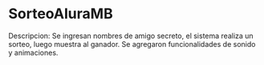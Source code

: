 # SorteoAluraMB
Descripcion: Se ingresan nombres de amigo secreto, el sistema realiza un sorteo, luego muestra al ganador. Se agregaron funcionalidades de sonido y animaciones.